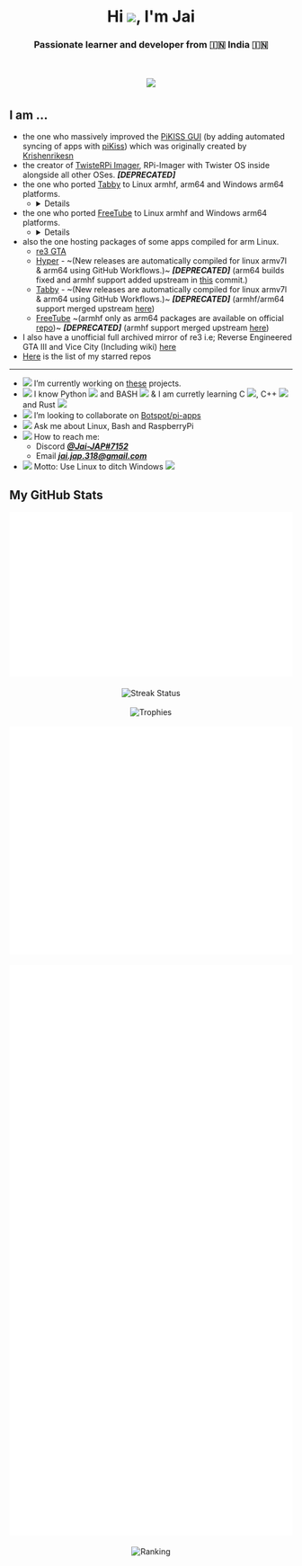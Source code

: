 <h1 align="center">Hi <img src="https://em-content.zobj.net/source/microsoft-teams/337/waving-hand_1f44b.png" width="40">, I'm Jai</h1>
<h3 align="center">Passionate learner and developer from 🇮🇳 India 🇮🇳<h1>
<p align="center">
<img src="https://img.shields.io/github/followers/Jai-JAP.svg?style=social&label=Follow%20Me" width="125">
<p>

## I am ...
- the one who massively improved the [PiKISS GUI](https://github.com/Jai-JAP/pikiss-gui) (by adding automated syncing of apps with [piKiss](https://github.com/jmcerrejon/piKiss)) which was originally created by [Krishenrikesn](https://github.com/krishenriksen/pikiss-gui)
- the creator of [TwisteRPi Imager](https://github.com/Jai-JAP/TwisteRPi-Imager), RPi-Imager with Twister OS inside alongside all other OSes. ***[DEPRECATED]***
- the one who ported [Tabby](https://github.com/Eugeny/Tabby) to Linux armhf, arm64 and Windows arm64 platforms.
  - <details>
      https://github.com/Eugeny/tabby/pull/6612
      https://github.com/Eugeny/tabby/pull/5907
    </details>
- the one who ported [FreeTube](https://github.com/FreeTubeApp/FreeTube) to Linux armhf and Windows arm64 platforms.
  - <details>
      https://github.com/FreeTubeApp/FreeTube/pull/2113
    </details>
- also the one hosting packages of some apps compiled for arm Linux. 
  - [re3 GTA](https://github.com/Jai-JAP/RPi-GTA-re)
  - [Hyper](https://github.com/Jai-JAP/hyper-arm-builds) - ~(New releases are automatically compiled for linux armv7l & arm64 using GitHub Workflows.)~ ***[DEPRECATED]*** (arm64 builds fixed and armhf support added upstream in [this](https://github.com/vercel/hyper/commit/20de964f53c3a85969c89398915a69bf1cb6218c) commit.)
  - [Tabby](https://github.com/Jai-JAP/tabby-arm-builds) - ~(New releases are automatically compiled for linux armv7l & arm64 using GitHub Workflows.)~ ***[DEPRECATED]*** (armhf/arm64 support merged upstream [here](https://github.com/Eugeny/tabby/pull/6612))
  - [FreeTube](https://github.com/Jai-JAP/freetube-armhf-builds) ~(armhf only as arm64 packages are available on official [repo](https://github.com/FreeTubeApp/FreeTube))~ ***[DEPRECATED]*** (armhf support merged upstream [here](https://github.com/FreeTubeApp/FreeTube/pull/2113))
- I also have a unofficial full archived mirror of re3 i.e; Reverse Engineered GTA III and Vice City (Including wiki) [here](https://github.com/Jai-JAP/re-GTA)
- [Here](https://github.com/Jai-JAP/starred-repos) is the list of my starred repos
  
---
  
- <img src="https://em-content.zobj.net/source/microsoft-teams/337/telescope_1f52d.png" width="22"> I’m currently working on [these](https://github.com/Jai-JAP?tab=repositories&type=&sort=) projects.
- <img src="https://em-content.zobj.net/source/microsoft-teams/337/seedling_1f331.png" width="22"> I know Python <img src="https://upload.wikimedia.org/wikipedia/commons/thumb/c/c3/Python-logo-notext.svg/110px-Python-logo-notext.svg.png" height="22"> and BASH <img src="https://upload.wikimedia.org/wikipedia/commons/thumb/4/4b/Bash_Logo_Colored.svg/240px-Bash_Logo_Colored.svg.png" height="22"> & I am curretly learning C <img src="https://upload.wikimedia.org/wikipedia/commons/thumb/1/18/C_Programming_Language.svg/380px-C_Programming_Language.svg.png" height="22">, C++ <img src="https://upload.wikimedia.org/wikipedia/commons/thumb/1/18/ISO_C%2B%2B_Logo.svg/306px-ISO_C%2B%2B_Logo.svg.png" height="22"> and Rust <img src="https://upload.wikimedia.org/wikipedia/commons/thumb/d/d5/Rust_programming_language_black_logo.svg/106px-Rust_programming_language_black_logo.svg.png" height="22">
- <img src="https://em-content.zobj.net/source/microsoft-teams/337/people-with-bunny-ears_1f46f.png" width="22"> I’m looking to collaborate on [Botspot/pi-apps](https://github.com/Botspot/pi-apps)
- <img src="https://em-content.zobj.net/source/microsoft-teams/337/speech-balloon_1f4ac.png" width="22"> Ask me about Linux, Bash and RaspberryPi
- <img src="https://em-content.zobj.net/source/microsoft-teams/337/open-mailbox-with-raised-flag_1f4ec.png" width="22"> How to reach me: 
  - Discord ***[@Jai-JAP#7152](https://discord.com/users/812585254303825930)***
  - Email ***[jai.jap.318@gmail.com](mailto:jai.jap.318@gmail.com)***
- <img src="https://em-content.zobj.net/source/microsoft-teams/337/high-voltage_26a1.png" width="22"> Motto: Use Linux to ditch Windows <img src="https://em-content.zobj.net/source/microsoft-teams/337/winking-face-with-tongue_1f61c.png" width="20">

## My GitHub Stats

<p align="center">
<img src="https://github.com/jai-jap/gh-stats/blob/master/generated/overview.svg#gh-dark-mode-only" alt="GitHub Stats">
<!--<img src="https://github.com/jai-jap/gh-stats/blob/master/generated/languages.svg#gh-dark-mode-only" alt="Most used languages">-->
<br/><br/>
<img src="https://github-readme-streak-stats.herokuapp.com/?user=Jai-JAP&theme=nord" alt="Streak Status"><br/><br/>
<img src="https://github-profile-trophy.vercel.app/?username=Jai-JAP&theme=nord" alt="Trophies"><br/><br/>
<img src="achievements.svg" alt="Achievements" width="600"><br/><br/>
<img src="overview.svg" alt="Overview" width="600"><br/><br/>
<img src="https://github-readme-stats.vercel.app/api?username=Jai-JAP&show_icons=true&theme=nord" alt="Ranking">
<p/>
